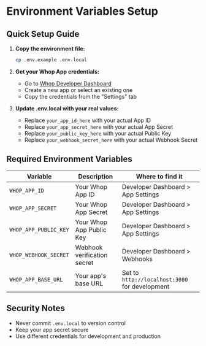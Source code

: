 # Environment Variables Setup

## Quick Setup Guide

1. **Copy the environment file:**
   ```bash
   cp .env.example .env.local
   ```

2. **Get your Whop App credentials:**
   - Go to [Whop Developer Dashboard](https://whop.com/dashboard/developer/)
   - Create a new app or select an existing one
   - Copy the credentials from the "Settings" tab

3. **Update .env.local with your real values:**
   - Replace `your_app_id_here` with your actual App ID
   - Replace `your_app_secret_here` with your actual App Secret
   - Replace `your_public_key_here` with your actual Public Key
   - Replace `your_webhook_secret_here` with your actual Webhook Secret

## Required Environment Variables

| Variable | Description | Where to find it |
|----------|-------------|------------------|
| `WHOP_APP_ID` | Your Whop App ID | Developer Dashboard > App Settings |
| `WHOP_APP_SECRET` | Your Whop App Secret | Developer Dashboard > App Settings |
| `WHOP_APP_PUBLIC_KEY` | Your Whop App Public Key | Developer Dashboard > App Settings |
| `WHOP_WEBHOOK_SECRET` | Webhook verification secret | Developer Dashboard > Webhooks |
| `WHOP_APP_BASE_URL` | Your app's base URL | Set to `http://localhost:3000` for development |

## Security Notes

- Never commit `.env.local` to version control
- Keep your app secret secure
- Use different credentials for development and production
